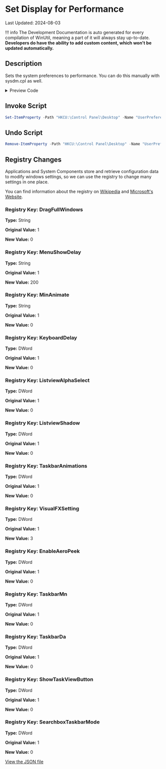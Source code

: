 ﻿# Set Display for Performance

Last Updated: 2024-08-03


!!! info
     The Development Documentation is auto generated for every compilation of WinUtil, meaning a part of it will always stay up-to-date. **Developers do have the ability to add custom content, which won't be updated automatically.**


## Description

Sets the system preferences to performance. You can do this manually with sysdm.cpl as well.

<!-- BEGIN CUSTOM CONTENT -->

<!-- END CUSTOM CONTENT -->

<details>
<summary>Preview Code</summary>

```json
{
    "Content":  "Set Display for Performance",
    "Description":  "Sets the system preferences to performance. You can do this manually with sysdm.cpl as well.",
    "link":  "https://christitustech.github.io/winutil/dev/tweaks/Shortcuts/Shortcut",
    "category":  "z__Advanced Tweaks - CAUTION",
    "panel":  "1",
    "Order":  "a027_",
    "registry":  [
                     {
                         "Path":  "HKCU:\\Control Panel\\Desktop",
                         "OriginalValue":  "1",
                         "Name":  "DragFullWindows",
                         "Value":  "0",
                         "Type":  "String"
                     },
                     {
                         "Path":  "HKCU:\\Control Panel\\Desktop",
                         "OriginalValue":  "1",
                         "Name":  "MenuShowDelay",
                         "Value":  "200",
                         "Type":  "String"
                     },
                     {
                         "Path":  "HKCU:\\Control Panel\\Desktop\\WindowMetrics",
                         "OriginalValue":  "1",
                         "Name":  "MinAnimate",
                         "Value":  "0",
                         "Type":  "String"
                     },
                     {
                         "Path":  "HKCU:\\Control Panel\\Keyboard",
                         "OriginalValue":  "1",
                         "Name":  "KeyboardDelay",
                         "Value":  "0",
                         "Type":  "DWord"
                     },
                     {
                         "Path":  "HKCU:\\Software\\Microsoft\\Windows\\CurrentVersion\\Explorer\\Advanced",
                         "OriginalValue":  "1",
                         "Name":  "ListviewAlphaSelect",
                         "Value":  "0",
                         "Type":  "DWord"
                     },
                     {
                         "Path":  "HKCU:\\Software\\Microsoft\\Windows\\CurrentVersion\\Explorer\\Advanced",
                         "OriginalValue":  "1",
                         "Name":  "ListviewShadow",
                         "Value":  "0",
                         "Type":  "DWord"
                     },
                     {
                         "Path":  "HKCU:\\Software\\Microsoft\\Windows\\CurrentVersion\\Explorer\\Advanced",
                         "OriginalValue":  "1",
                         "Name":  "TaskbarAnimations",
                         "Value":  "0",
                         "Type":  "DWord"
                     },
                     {
                         "Path":  "HKCU:\\Software\\Microsoft\\Windows\\CurrentVersion\\Explorer\\VisualEffects",
                         "OriginalValue":  "1",
                         "Name":  "VisualFXSetting",
                         "Value":  "3",
                         "Type":  "DWord"
                     },
                     {
                         "Path":  "HKCU:\\Software\\Microsoft\\Windows\\DWM",
                         "OriginalValue":  "1",
                         "Name":  "EnableAeroPeek",
                         "Value":  "0",
                         "Type":  "DWord"
                     },
                     {
                         "Path":  "HKCU:\\Software\\Microsoft\\Windows\\CurrentVersion\\Explorer\\Advanced",
                         "OriginalValue":  "1",
                         "Name":  "TaskbarMn",
                         "Value":  "0",
                         "Type":  "DWord"
                     },
                     {
                         "Path":  "HKCU:\\Software\\Microsoft\\Windows\\CurrentVersion\\Explorer\\Advanced",
                         "OriginalValue":  "1",
                         "Name":  "TaskbarDa",
                         "Value":  "0",
                         "Type":  "DWord"
                     },
                     {
                         "Path":  "HKCU:\\Software\\Microsoft\\Windows\\CurrentVersion\\Explorer\\Advanced",
                         "OriginalValue":  "1",
                         "Name":  "ShowTaskViewButton",
                         "Value":  "0",
                         "Type":  "DWord"
                     },
                     {
                         "Path":  "HKCU:\\Software\\Microsoft\\Windows\\CurrentVersion\\Search",
                         "OriginalValue":  "1",
                         "Name":  "SearchboxTaskbarMode",
                         "Value":  "0",
                         "Type":  "DWord"
                     }
                 ],
    "InvokeScript":  [
                         "Set-ItemProperty -Path \"HKCU:\\Control Panel\\Desktop\" -Name \"UserPreferencesMask\" -Type Binary -Value ([byte[]](144,18,3,128,16,0,0,0))"
                     ],
    "UndoScript":  [
                       "Remove-ItemProperty -Path \"HKCU:\\Control Panel\\Desktop\" -Name \"UserPreferencesMask\""
                   ]
}
```
</details>

## Invoke Script

```powershell
Set-ItemProperty -Path "HKCU:\Control Panel\Desktop" -Name "UserPreferencesMask" -Type Binary -Value ([byte[]](144,18,3,128,16,0,0,0))

```
## Undo Script

```powershell
Remove-ItemProperty -Path "HKCU:\Control Panel\Desktop" -Name "UserPreferencesMask"

```
## Registry Changes
Applications and System Components store and retrieve configuration data to modify windows settings, so we can use the registry to change many settings in one place.

You can find information about the registry on [Wikipedia](https://www.wikiwand.com/en/Windows_Registry) and [Microsoft's Website](https://learn.microsoft.com/en-us/windows/win32/sysinfo/registry).
### Registry Key: DragFullWindows
**Type:** String

**Original Value:** 1

**New Value:** 0

### Registry Key: MenuShowDelay
**Type:** String

**Original Value:** 1

**New Value:** 200

### Registry Key: MinAnimate
**Type:** String

**Original Value:** 1

**New Value:** 0

### Registry Key: KeyboardDelay
**Type:** DWord

**Original Value:** 1

**New Value:** 0

### Registry Key: ListviewAlphaSelect
**Type:** DWord

**Original Value:** 1

**New Value:** 0

### Registry Key: ListviewShadow
**Type:** DWord

**Original Value:** 1

**New Value:** 0

### Registry Key: TaskbarAnimations
**Type:** DWord

**Original Value:** 1

**New Value:** 0

### Registry Key: VisualFXSetting
**Type:** DWord

**Original Value:** 1

**New Value:** 3

### Registry Key: EnableAeroPeek
**Type:** DWord

**Original Value:** 1

**New Value:** 0

### Registry Key: TaskbarMn
**Type:** DWord

**Original Value:** 1

**New Value:** 0

### Registry Key: TaskbarDa
**Type:** DWord

**Original Value:** 1

**New Value:** 0

### Registry Key: ShowTaskViewButton
**Type:** DWord

**Original Value:** 1

**New Value:** 0

### Registry Key: SearchboxTaskbarMode
**Type:** DWord

**Original Value:** 1

**New Value:** 0


<!-- BEGIN SECOND CUSTOM CONTENT -->

<!-- END SECOND CUSTOM CONTENT -->

[View the JSON file](https://github.com/ChrisTitusTech/winutil/tree/main/config/tweaks.json)

